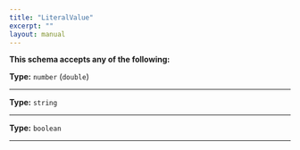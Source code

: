 ```yaml
---
title: "LiteralValue"
excerpt: ""
layout: manual
---
```






**This schema accepts any of the following:**


**Type:** `number` (`double`)







----

**Type:** `string`







----

**Type:** `boolean`







----





